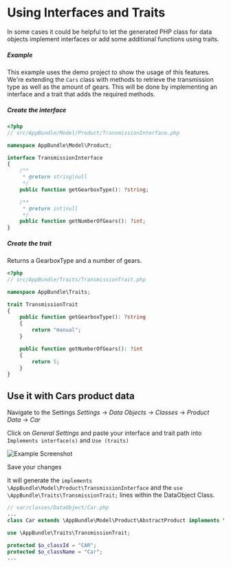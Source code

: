 # Using Interfaces and Traits
In some cases it could be helpful to let the generated PHP class for data objects implement interfaces or add some additional functions using traits.

##### Example
This example uses the demo project to show the usage of this features.
We're extending the `Cars` class with methods to retrieve the transmission type as well as the amount of gears. This will be done by implementing an interface and a trait that adds the required methods.

##### Create the interface
```php
<?php
// src/AppBundle/Model/Product/TransmissionInterface.php

namespace AppBundle\Model\Product;

interface TransmissionInterface
{
    /**
     * @return string|null
     */
    public function getGearboxType(): ?string;

    /**
     * @return int|null
     */
    public function getNumberOfGears(): ?int;
}
```

##### Create the trait
Returns a GearboxType and a number of gears.
```php
<?php
// src/AppBundle/Traits/TransmissionTrait.php

namespace AppBundle\Traits;

trait TransmissionTrait
{
    public function getGearboxType(): ?string
    {
        return "manual";
    }

    public function getNumberOfGears(): ?int
    {
        return 5;
    }
}

```

## Use it with Cars product data
Navigate to the Settings *Settings* -> *Data Objects* -> *Classes* -> *Product Data* -> *Car*

Click on *General Settings* and paste your interface and trait path into `Implements interface(s)` and `Use (traits)`

![Example Screenshot](https://user-images.githubusercontent.com/15780280/94515658-5995cd80-0224-11eb-9992-243036ab3158.png)

Save your changes

It will generate the `implements \AppBundle\Model\Product\TransmissionInterface` and the
`use \AppBundle\Traits\TransmissionTrait;` lines within the DataObject Class.

```php
// var/classes/DataObject/Car.php
...
class Car extends \AppBundle\Model\Product\AbstractProduct implements \AppBundle\Model\Product\TransmissionInterface {

use \AppBundle\Traits\TransmissionTrait;

protected $o_classId = "CAR";
protected $o_className = "Car";
...
```

